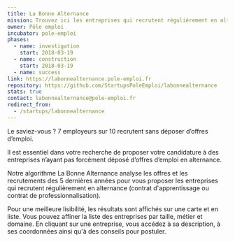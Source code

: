 ```yaml
---
title: La Bonne Alternance
mission: Trouvez ici les entreprises qui recrutent régulièrement en alternance
owner: Pôle emploi
incubator: pole-emploi
phases:
  - name: investigation
    start: 2018-03-19
  - name: construction
    start: 2018-03-19
  - name: success
link: https://labonnealternance.pole-emploi.fr
repository: https://github.com/StartupsPoleEmploi/labonnealternance
stats: true
contact: labonnealternance@pole-emploi.fr
redirect_from:
  - /startups/labonnealternance
---
```


Le saviez-vous ? 7 employeurs sur 10 recrutent sans déposer d’offres d’emploi.

Il est essentiel dans votre recherche de proposer votre candidature à des entreprises n’ayant pas forcément déposé d’offres d’emploi en alternance.

Notre algorithme La Bonne Alternance analyse les offres et les recrutements des 5 dernières années pour vous proposer les entreprises qui recrutent régulièrement en alternance (contrat d'apprentissage ou contrat de professionnalisation).

Pour une meilleure lisibilité, les résultats sont affichés sur une carte et en liste. Vous pouvez affiner la liste des entreprises par taille, métier et domaine. En cliquant sur une entreprise, vous accédez à sa description, à ses coordonnées ainsi qu'à des conseils pour postuler.
